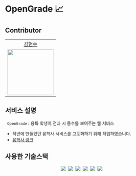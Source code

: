 # OpenGrade 📈



## Contributor

<table align="center">
  <tr align="center">
    <td><a href="https://github.com/rover0811">김현수</a></td>
  </tr>
  <tr align="center">
    <td><img src="https://github.com/rover0811.png" width="150"></td>
  </tr>
</table>

## 서비스 설명
` OpenGrade` : 융특 학생이 전과 시 등수를 보여주는 웹 서비스

- 작년에 만들었던 융학사 서비스를 고도화하기 위해 작업하였습니다.
- [융학사 링크](https://convergencescore.imweb.me/?redirect=no&_gl=1*1flmdw8*_ga*MTcyNzc4MjQwNC4xNjQwNjEwOTU4*_ga_HP37L08LP3*MTY2ODA0NjA2NC43LjEuMTY2ODA0NjA2OS41NS4wLjA.&_ga=2.96404124.1448803029.1668046064-1727782404.1640610958&_gac=1.226739951.1668046064.CjwKCAiAvK2bBhB8EiwAZUbP1GztLzhdr9suUw9NQkRvL-36_1FH4qSiaNdwNqR96DlK-74D-y8K5hoCCK8QAvD_BwE)


## 사용한 기술스택
<p align="center">
<img src="https://img.shields.io/badge/html-blue?style=flat-square&logo=html5&logoColor=white"/></a>&nbsp
<img src="https://img.shields.io/badge/css-red?style=flat-square&logo=css3&logoColor=white"/></a>&nbsp
<img src="https://img.shields.io/badge/Javascript-orange?style=flat-square&logo=JavaScript&logoColor=white"/></a>&nbsp
<img src="https://img.shields.io/badge/React-blue?style=flat-square&logo=React&logoColor=white"/></a>&nbsp
<img src="https://img.shields.io/badge/ReactNative-66C5DF?style=flat-square&logo=React&logoColor=white"/></a>&nbsp
<img src="https://img.shields.io/badge/Python-0B99D6?style=flat-square&logo=Python&logoColor=white"/></a>&nbsp
</p>
